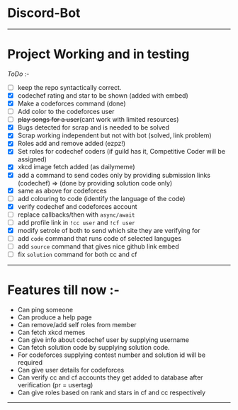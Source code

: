 # Discord-Bot
---

# Project Working and in testing
_ToDo_ :-
- [ ] keep the repo syntactically correct.
- [X] codechef rating and star to be shown (added with embed)
- [X] Make a codeforces command (done)
- [ ] Add color to the codeforces user
- [ ] ~~play songs for a user~~(cant work with limited resources)
- [X] Bugs detected for scrap and is needed to be solved
- [X] Scrap working independent but not with bot (solved, link problem)
- [X] Roles add and remove added (ezpz!)
- [X] Set roles for codechef coders (if guild has it, Competitive Coder will be assigned)
- [X] xkcd image fetch added (as dailymeme) 
- [X] add a command to send codes only by providing submission links (codechef) => (done by providing solution code only)
- [X] same as above for codeforces
- [ ] add colouring to code (identify the language of the code)
- [X] verify codechef and codeforces account
- [ ] replace callbacks/then with `async/await` 
- [ ] add profile link in `!cc user` and `!cf user`
- [x] modify setrole of both to send which site they are verifying for
- [ ] add `code` command that runs code of selected languges  
- [ ] add `source` command that gives nice github link embed 
- [ ] fix `solution` command for both cc and cf

---

# Features till now :-
- Can ping someone
- Can produce a help page
- Can remove/add self roles from member
- Can fetch xkcd memes
- Can give info about codechef user by supplying username
- Can fetch solution code by supplying solution code.
- For codeforces supplying contest number and solution id will be required
- Can give user details for codeforces
- Can verify cc and cf accounts they get added to database after verification (pr = usertag)
- Can give roles based on rank and stars in cf and cc respectively

---
